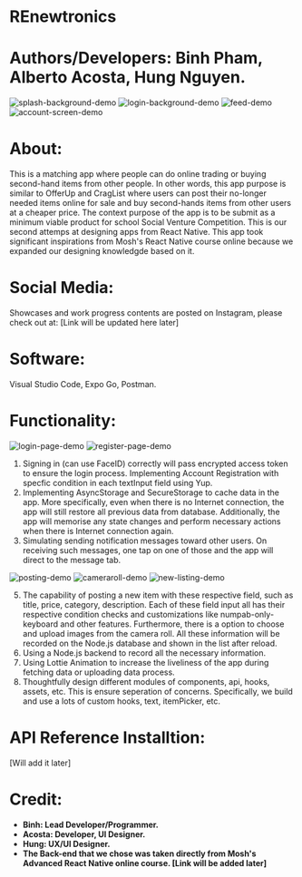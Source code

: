 # REnewtronics

# Authors/Developers: Binh Pham, Alberto Acosta, Hung Nguyen.

![splash-background-demo](App/assets/demo/splash-background-demo.png) ![login-background-demo](App/assets/demo/login-background-demo.png) 
![feed-demo](App/assets/demo/feed-demo.png) ![account-screen-demo](App/assets/demo/account-screen-demo.png)

# About:
This is a matching app where people can do online trading or buying second-hand items from other people. In other words, this app purpose is similar to OfferUp 
and CragList where users can post their no-longer needed items online for sale and buy second-hands items from other users at a cheaper price. The context purpose of 
the app is to be submit as a minimum viable product for school Social Venture Competition. This is our second attemps at designing apps from React Native. 
This app took significant inspirations from Mosh's React Native course online because we expanded our designing knowledgde based on it.

# Social Media:
Showcases and work progress contents are posted on Instagram, please check out at:
[Link will be updated here later]

# Software:

Visual Studio Code, Expo Go, Postman.

# Functionality:

![login-page-demo](App/assets/demo/login-page-demo.png) ![register-page-demo](App/assets/demo/register-page-demo.png)

1. Signing in (can use FaceID) correctly will pass encrypted access token to ensure the login process. Implementing Account Registration with specfic condition in each textInput field using Yup.
3. Implementing AsyncStorage and SecureStorage to cache data in the app. More specifically, even when there is no Internet connection, the app will still restore all previous data from database. Additionally, the app will memorise any state changes and perform necessary actions when there is Internet connection again. 
4. Simulating sending notification messages toward other users. On receiving such messages, one tap on one of those and the app will direct to the message tab. 

![posting-demo](App/assets/demo/posting-demo.png) ![cameraroll-demo](App/assets/demo/cameraroll-demo.png) ![new-listing-demo](App/assets/demo/new-listing-demo.png)

5. The capability of posting a new item with these respective field, such as title, price, category, description. Each of these field input all has their respective condition checks and customizations like numpab-only-keyboard and other features. Furthermore, there is a option to choose and upload images from the camera roll. All these information will be recorded on the Node.js database and shown in the list after reload.
6. Using a Node.js backend to record all the necessary information.
7. Using Lottie Animation to increase the liveliness of the app during fetching data or uploading data process.
8. Thoughtfully design different modules of components, api, hooks, assets, etc. This is ensure seperation of concerns. Specifically, we build and use a lots of custom hooks, text, itemPicker, etc. 

# API Reference Installtion:
[Will add it later]

# Credit:

- **Binh: Lead Developer/Programmer.**
- **Acosta: Developer, UI Designer.**
- **Hung: UX/UI Designer.**
- **The Back-end that we chose was taken directly from Mosh's Advanced React Native online course. [Link will be added later]**

